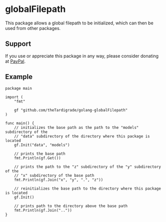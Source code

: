 # globalFilepath

This package allows a global filepath to be initialized, which can then be used from other packages.

## Support

If you use or appreciate this package in any way, please consider donating at [PayPal](https://www.paypal.me/jismithpp).

## Example

```golang
package main

import (
	"fmt"

	gf "github.com/theTardigrade/golang-globalFilepath"
)

func main() {
	// initializes the base path as the path to the "models" subdirectory of the
	// "data" subdirectory of the directory where this package is located
	gf.Init("data", "models")

	// prints the base path
	fmt.Println(gf.Get())

	// prints the path to the "z" subdirectory of the "y" subdirectory of the
	// "x" subdirectory of the base path
	fmt.Println(gf.Join("x", "y", ".", "z"))

	// reinitializes the base path to the directory where this package is located
	gf.Init()

	// prints path to the directory above the base path
	fmt.Println(gf.Join(".."))
}
```